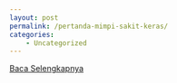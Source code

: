 ```yaml
---
layout: post
permalink: /pertanda-mimpi-sakit-keras/
categories:
    - Uncategorized
---
```


[Baca Selengkapnya](/04)